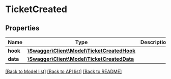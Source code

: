 # TicketCreated

## Properties
Name | Type | Description | Notes
------------ | ------------- | ------------- | -------------
**hook** | [**\Swagger\Client\Model\TicketCreatedHook**](TicketCreatedHook.md) |  | [optional] 
**data** | [**\Swagger\Client\Model\TicketCreatedData**](TicketCreatedData.md) |  | [optional] 

[[Back to Model list]](../../README.md#documentation-for-models) [[Back to API list]](../../README.md#documentation-for-api-endpoints) [[Back to README]](../../README.md)

